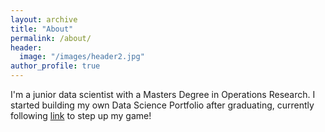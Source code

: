 ```yaml
---
layout: archive
title: "About"
permalink: /about/
header:
  image: "/images/header2.jpg"
author_profile: true
---
```


I'm a junior data scientist with a Masters Degree in Operations Research.
I started building my own Data Science Portfolio after graduating, currently
following [link](https://www.youtube.com/watch?v=9rDhY1P3YLA&t=3s) to step up my game!
